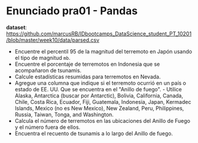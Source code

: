 # Enunciado pra01 - Pandas

**dataset**: https://github.com/marcusRB/IDbootcamps_DataScience_student_PT_10201/blob/master/week10/data/parsed.csv

- Encuentre el percentil 95 de la magnitud del terremoto en Japón usando el tipo de magnitud `mb`.
- Encuentre el porcentaje de terremotos en Indonesia que se acompañaron de tsunamis.
- Calcule estadísticas resumidas para terremotos en Nevada.
- Agregue una columna que indique si el terremoto ocurrió en un país o estado de EE. UU. Que se encuentra en el "Anillo de fuego". - Utilice Alaska, Antarctica (buscar por Antarctic), Bolivia, California, Canada, Chile, Costa Rica, Ecuador, Fiji, Guatemala, Indonesia, Japan, Kermadec Islands, Mexico (no es New Mexico), New Zealand, Peru, Philippines, Russia, Taiwan, Tonga, and Washington.
- Calcula el número de terremotos en las ubicaciones del Anillo de Fuego y el número fuera de ellos.
- Encuentra el recuento de tsunamis a lo largo del Anillo de fuego.